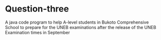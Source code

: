 # Question-three
A java code program to help A-level students in Bukoto Comprehensive School to prepare for the UNEB examinations after the release of the UNEB Examination times in September
